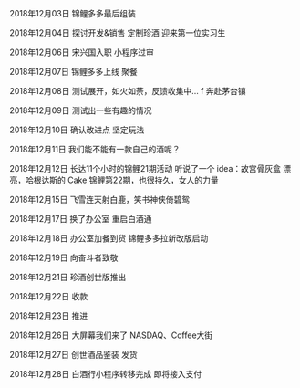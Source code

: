 2018年12月03日
锦鲤多多最后组装

2018年12月04日
探讨开发&销售 定制珍酒
迎来第一位实习生

2018年12月06日
宋兴国入职
小程序过审

2018年12月07日
锦鲤多多上线
聚餐

2018年12月08日
测试展开，如火如荼，反馈收集中…
f 奔赴茅台镇

2018年12月09日
测试出一些有趣的情况

2018年12月10日
确认改进点
坚定玩法

2018年12月11日
我们能不能有一款自己的酒呢？

2018年12月12日
长达11个小时的锦鲤21期活动
听说了一个 idea：故宫骨灰盒
漂亮，哈根达斯的 Cake
锦鲤第22期，也很持久，女人的力量

2018年12月15日
飞雪连天射白鹿，笑书神侠倚碧鸳

2018年12月17日
换了办公室
重启白酒通

2018年12月18日
办公室加餐到货
锦鲤多多拉新改版启动

2018年12月19日
向奋斗者致敬

2018年12月21日
珍酒创世版推出

2018年12月22日
收款

2018年12月23日
推进

2018年12月26日
大屏幕我们来了 NASDAQ、Coffee大街

2018年12月27日
创世酒品鉴装 发货

2018年12月28日
白酒行小程序转移完成
即将接入支付